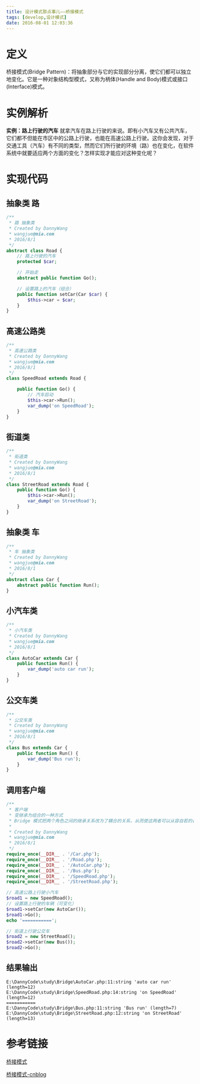 ```yaml
---
title: 设计模式那点事儿——桥接模式
tags: [develop,设计模式]
date: 2016-08-01 12:03:36
---
```


# 定义
桥接模式(Bridge Pattern)：将抽象部分与它的实现部分分离，使它们都可以独立地变化。它是一种对象结构型模式，又称为柄体(Handle and Body)模式或接口(Interface)模式。

# 实例解析
**实例：路上行驶的汽车**
就拿汽车在路上行驶的来说。即有小汽车又有公共汽车，它们都不但能在市区中的公路上行驶，也能在高速公路上行驶。这你会发现，对于交通工具（汽车）有不同的类型，然而它们所行驶的环境（路）也在变化，在软件系统中就要适应两个方面的变化？怎样实现才能应对这种变化呢？


# 实现代码
## 抽象类 路
```php
/**
 * 路 抽象类
 * Created by DannyWang
 * wangjue@mia.com
 * 2016/8/1
 */
abstract class Road {
    // 路上行驶的汽车
    protected $car;

    // 开始走
    abstract public function Go();

    // 设置路上的汽车（组合）
    public function setCar(Car $car) {
        $this->car = $car;
    }
}
```

## 高速公路类
```php
/**
 * 高速公路类
 * Created by DannyWang
 * wangjue@mia.com
 * 2016/8/1
 */
class SpeedRoad extends Road {

    public function Go() {
        // 汽车启动
        $this->car->Run();
        var_dump('on SpeedRoad');
    }
}
```

## 街道类
```php
/**
 * 街道类
 * Created by DannyWang
 * wangjue@mia.com
 * 2016/8/1
 */
class StreetRoad extends Road {
    public function Go() {
        $this->car->Run();
        var_dump('on StreetRoad');
    }
}
```

## 抽象类 车
```php
/**
 * 车 抽象类
 * Created by DannyWang
 * wangjue@mia.com
 * 2016/8/1
 */
abstract class Car {
    abstract public function Run();
}
```

## 小汽车类
```php
/**
 * 小汽车类
 * Created by DannyWang
 * wangjue@mia.com
 * 2016/8/1
 */
class AutoCar extends Car {
    public function Run() {
        var_dump('auto car run');
    }
}
```

## 公交车类
```php
/**
 * 公交车类
 * Created by DannyWang
 * wangjue@mia.com
 * 2016/8/1
 */
class Bus extends Car {
    public function Run() {
        var_dump('Bus run');
    }
}
```

## 调用客户端
```php
/**
 * 客户端
 * 变继承为组合的一种方式
 * Bridge 模式把两个角色之间的继承关系改为了耦合的关系，从而使这两者可以从容自若的各自独立的变化
 *
 * Created by DannyWang
 * wangjue@mia.com
 * 2016/8/1
 */
require_once(__DIR__ . '/Car.php');
require_once(__DIR__ . '/Road.php');
require_once(__DIR__ . '/AutoCar.php');
require_once(__DIR__ . '/Bus.php');
require_once(__DIR__ . '/SpeedRoad.php');
require_once(__DIR__ . '/StreetRoad.php');

// 高速公路上行驶小汽车
$road1 = new SpeedRoad();
// 设置路上行驶的车辆（可变化）
$road1->setCar(new AutoCar());
$road1->Go();
echo '===========';

// 街道上行驶公交车
$road2 = new StreetRoad();
$road2->setCar(new Bus());
$road2->Go();

```

## 结果输出
```
E:\DannyCode\study\Bridge\AutoCar.php:11:string 'auto car run' (length=12)
E:\DannyCode\study\Bridge\SpeedRoad.php:14:string 'on SpeedRoad' (length=12)
===========
E:\DannyCode\study\Bridge\Bus.php:11:string 'Bus run' (length=7)
E:\DannyCode\study\Bridge\StreetRoad.php:12:string 'on StreetRoad' (length=13)
```

# 参考链接
[桥接模式](http://design-patterns.readthedocs.io/zh_CN/latest/structural_patterns/bridge.html)

[桥接模式-cnblog](http://www.cnblogs.com/houleixx/archive/2008/02/23/1078877.html)